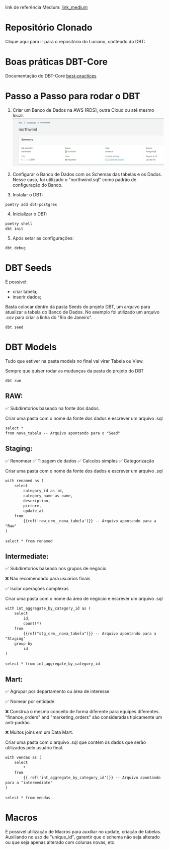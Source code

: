 link de referência Medium: <a href="https://medium.com/@pahlavan.maryam/streamlining-your-data-workflow-installing-dbt-postgres-with-docker-compose-and-makefile-bf60a2cc9390">link_medium</a>

# Repositório Clonado

Clique aqui para ir para o repositório do Luciano, conteúdo do DBT: 

# Boas práticas DBT-Core
Documentação do DBT-Core
<a href="https://docs.getdbt.com/best-practices/how-we-structure/2-staging">best-practices</a>


# Passo a Passo para rodar o DBT

1) Criar um Banco de Dados na AWS [RDS], outra Cloud ou até mesmo local. 
<img src="./imgs/AWS_RDS.png"></img>

2) Configurar o Banco de Dados com os Schemas das tabelas e os Dados. 
   Nesse caso, foi utilizado o "northwind.sql" como padrão de configuração do Banco.

3) Instalar o DBT: 
``` bash: 
poetry add dbt-postgres
```

4) Inicializar o DBT: 
``` bash: 
poetry shell
dbt init
```

5) Após setar as configurações: 
``` bash: 
dbt debug 
``` 

# DBT Seeds

É possível: 
   -  criar tabela;
   -  inserir dados;
   
<p>Basta colocar dentro da pasta Seeds do projeto DBT, um arquivo para atualizar a tabela do Banco de Dados. No exemplo foi utilizado um arquivo .csv para criar a linha do "Rio de Janeiro".</p>

``` bash: 
dbt seed
``` 

# DBT Models

Tudo que estiver na pasta models no final vai virar Tabela ou View.

Sempre que quiser rodar as mudanças da pasta do projeto do DBT
``` bash: 
dbt run
```

## RAW:

✅ Subdiretorios baseado na fonte dos dados.

Criar uma pasta com o nome da fonte dos dados e escrever um arquivo .sql
``` sql: 
select * 
from nova_tabela -- Arquivo apontando para o "Seed"
```

## Staging:
✅ Renomear
✅ Tipagem de dados
✅ Calculos simples
✅ Categorização

Criar uma pasta com o nome da fonte dos dados e escrever um arquivo .sql
``` sql: 
with renamed as (
    select 
        category_id as id,
        category_name as name, 
        description,
        picture, 
        update_at
    from 
        {{ref('raw_crm__nova_tabela')}} -- Arquivo apontando para a "Raw"
)

select * from renamed
```

## Intermediate:

✅ Subdiretorios baseado nos grupos de negócio

❌ Não recomendado para usuários finais

✅ Isolar operações complexas

Criar uma pasta com o nome da área de negócio e escrever um arquivo .sql
``` sql: 
with int_aggregate_by_category_id as (
    select
        id, 
        count(*)
    from 
        {{ref("stg_crm__nova_tabela")}} -- Arquivo apontando para a "Staging"
    group by 
        id
)

select * from int_aggregate_by_category_id
```

## Mart:
✅ Agrupar por departamento ou área de interesse

✅ Nomear por entidade 

❌ Construa o mesmo conceito de forma diferente para equipes diferentes. "finance_orders" and "marketing_orders" são consideradas tipicamente um anti-padrão.

❌ Muitos joins em um Data Mart.

Criar uma pasta com o arquivo .sql que contém os dados que serão utilizados pelo usuário final.
``` sql: 
with vendas as (
    select 
        * 
    from 
        {{ ref('int_aggregate_by_category_id')}} -- Arquivo apontando para a "intermediate"
)

select * from vendas
```

# Macros

É possível utilização de Macros para auxiliar no update, criação de tabelas. Auxiliando no uso de "unique_id", garantir que o schema não seja alterado ou que seja apenas alterado com colunas novas, etc.
